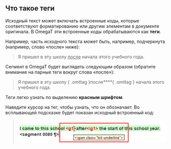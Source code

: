 ## Что такое теги

Исходный текст может включать встроенные коды, которые соответствуют форматированию или другим элементам в документе оригинала. В OmegaT эти встроенные коды обрабатываются как **теги**.

Например, часть исходного текста может быть, например, подчеркнута (например, слово «после» ниже):

> Я пришел в эту школу <u>после</u> начала этого учебного года.

Сегмент в OmegaT будет выглядеть следующим образом (обратите внимание на парные теги вокруг слова «после»):

> Я пришел в эту школу **<g1>**{ .omttag }после**</g1>**{ .omttag } начала этого учебного года.

Теги легко узнать по выделению **красным шрифтом**.

Наведите курсор на тег, чтобы узнать, что он обозначает. Во всплывающей подсказке будет показан исходный встроенный код:

<!-- ![Hover over a tag to see what it stands for](../_img/omt-hover-over-tag.png) -->

> ![Наведите курсор на тег, чтобы узнать, что он обозначает](../_img/omt-hover-over-tag-segment.png)

